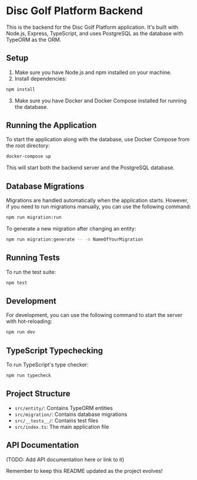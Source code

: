 # Disc Golf Platform Backend

This is the backend for the Disc Golf Platform application. It's built with Node.js, Express, TypeScript, and uses PostgreSQL as the database with TypeORM as the ORM.

## Setup

1. Make sure you have Node.js and npm installed on your machine.
2. Install dependencies:

```bash
npm install
```

3. Make sure you have Docker and Docker Compose installed for running the database.

## Running the Application

To start the application along with the database, use Docker Compose from the root directory:

```bash
docker-compose up
```

This will start both the backend server and the PostgreSQL database.

## Database Migrations

Migrations are handled automatically when the application starts. However, if you need to run migrations manually, you can use the following command:

```bash
npm run migration:run
```

To generate a new migration after changing an entity:

```bash
npm run migration:generate -- -n NameOfYourMigration
```

## Running Tests

To run the test suite:

```bash
npm test
```

## Development

For development, you can use the following command to start the server with hot-reloading:

```bash
npm run dev
```

## TypeScript Typechecking

To run TypeScript's type checker:

```bash
npm run typecheck
```

## Project Structure

- `src/entity/`: Contains TypeORM entities
- `src/migration/`: Contains database migrations
- `src/__tests__/`: Contains test files
- `src/index.ts`: The main application file

## API Documentation

(TODO: Add API documentation here or link to it)

Remember to keep this README updated as the project evolves!